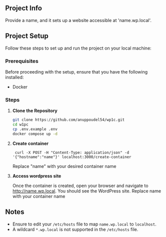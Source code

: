 ## Project Info

Provide a name, and it sets up a website accessible at 'name.wp.local'.

## Project Setup

Follow these steps to set up and run the project on your local machine:

### Prerequisites

Before proceeding with the setup, ensure that you have the following installed:

- Docker

### Steps

1. **Clone the Repository**

   ```bash
   git clone https://github.com/anuppoudel54/wp1c.git
   cd w1pc
   cp .env.example .env
   docker compose up -d
   ```

2. **Create container**

   ```
    curl -X POST -H "Content-Type: application/json" -d '{"hostname":"name"}' localhost:3000/create-container
   ```

   Replace "name" with your desired container name

3. **Access wordpress site**

   Once the container is created, open your browser and navigate to http://name.wp.local. You should see the WordPress site. Replace name with your container name

## Notes

- Ensure to edit your `/etc/hosts` file to map `name.wp.local` to `localhost`.
- A wildcard `*.wp.local` is not supported in the `/etc/hosts` file.
